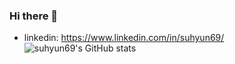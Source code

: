 ### Hi there 👋
* linkedin: https://www.linkedin.com/in/suhyun69/
![suhyun69's GitHub stats](https://github-readme-stats.vercel.app/api?username=suhyun69&show_icons=true&theme=dracula)
<!--
**suhyun69/suhyun69** is a ✨ _special_ ✨ repository because its `README.md` (this file) appears on your GitHub profile.

Here are some ideas to get you started:

- 🔭 I’m currently working on ...
- 🌱 I’m currently learning ...
- 👯 I’m looking to collaborate on ...
- 🤔 I’m looking for help with ...
- 💬 Ask me about ...
- 📫 How to reach me: ...
- 😄 Pronouns: ...
- ⚡ Fun fact: ...
-->
